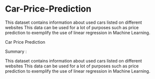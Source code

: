 # Car-Price-Prediction
This dataset contains information about used cars listed on different websites This data can be used for a lot of purposes such as price prediction to exemplify the use of linear regression in Machine Learning.


Car Price Prediction

Summary :

This dataset contains information about used cars listed on different websites
This data can be used for a lot of purposes such as price prediction to exemplify the use of linear regression in Machine Learning.


